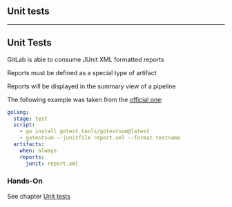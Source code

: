 <!-- .slide: id="gitlab_unit_tests" class="vertical-center" -->

<i class="fa-duotone fa-magnifying-glass-chart fa-8x fa-duotone-colors-inverted" style="float: right; color: grey;"></i>

## Unit tests

---

## Unit Tests

GitLab is able to consume JUnit XML formatted reports [](https://docs.gitlab.com/ee/ci/testing/unit_test_reports.html)

Reports must be defined as a special type of artifact

Reports will be displayed in the summary view of a pipeline

The following example was taken from the [official one](https://docs.gitlab.com/ee/ci/testing/unit_test_report_examples.html#go):

```yaml
golang:
  stage: test
  script:
    - go install gotest.tools/gotestsum@latest
    - gotestsum --junitfile report.xml --format testname
  artifacts:
    when: always
    reports:
      junit: report.xml
```

### Hands-On

See chapter [Unit tests](/hands-on/2023-11-30/090_unit_tests/exercise/)
